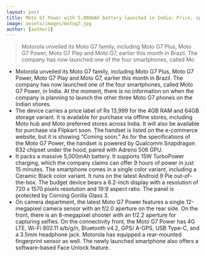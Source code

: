 ```yaml
---
layout: post
title: Moto G7 Power with 5,000mAh battery launched in India: Price, specifications and features
image: assets/images/motog7.jpg
author: [author1]
---
```

> Motorola unveiled its Moto G7 family, including Moto G7 Plus, Moto G7 Power, Moto G7 Play and Moto G7, earlier this month in Brazil. The company has now launched one of the four smartphones, called Mo
* Motorola unveiled its Moto G7 family, including Moto G7 Plus, Moto G7 Power, Moto G7 Play and Moto G7, earlier this month in Brazil. The company has now launched one of the four smartphones, called Moto G7 Power, in India. At the moment, there is no information on when the company is planning to launch the other three Moto G7 phones on the Indian shores.
* The device carries a price label of Rs 13,999 for the 4GB RAM and 64GB storage variant. It is available for purchase via offline stores, including Moto hub and Moto preferred stores across India. It will also be available for purchase via Flipkart soon. The handset is listed on the e-commerce website, but it is showing “Coming soon.” As for the specifications of the Moto G7 Power, the handset is powered by Qualcomm Snapdragon 632 chipset under the hood, paired with Adreno 506 GPU.
* It packs a massive 5,000mAh battery. It supports 15W TurboPower charging, which the company claims can offer 9 hours of power in just 15 minutes. The smartphone comes in a single color variant, including a Ceramic Black color variant. It runs on the latest Android 9 Pie out-of-the-box. The budget device bears a 6.2-inch display with a resolution of 720 x 1570 pixels resolution and 19:9 aspect ratio. The panel is protected by Corning Gorilla Glass 3.
* On camera department, the latest Moto G7 Power features a single 12-megapixel camera sensor with an f/2.0 aperture on the rear side. On the front, there is an 8-megapixel shooter with an f/2.2 aperture for capturing selfies. On the connectivity front, the Moto G7 Power has 4G LTE, Wi-Fi 802.11 a/b/g/n, Bluetooth v4.2, GPS/ A-GPS, USB Type-C, and a 3.5mm headphone jack. Motorola has equipped a rear-mounted fingerprint sensor as well. The newly launched smartphone also offers a software-based Face Unlock feature.
